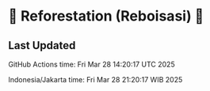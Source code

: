 
# 🌳 Reforestation (Reboisasi) 🌲

## Last Updated

GitHub Actions time: Fri Mar 28 14:20:17 UTC 2025

Indonesia/Jakarta time: Fri Mar 28 21:20:17 WIB 2025
